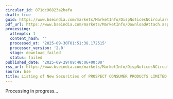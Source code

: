 ```yaml
---
circular_id: 871dc96823a2bafa
draft: true
guid: https://www.bseindia.com/markets/MarketInfo/DispNoticesNCirculars.aspx?Noticeid={E9D00418-0721-403D-841D-8C28ADCB06B5}&noticeno=20250929-27&dt=09/29/2025&icount=27&totcount=87&flag=0
pdf_url: https://www.bseindia.com/markets/MarketInfo/DownloadAttach.aspx?id=20250929-27&attachedId=
processing:
  attempts: 1
  content_hash: ''
  processed_at: '2025-09-30T01:51:38.172515'
  processor_version: '2.0'
  stage: download_failed
  status: failed
published_date: '2025-09-29T09:48:06+00:00'
rss_url: https://www.bseindia.com/markets/MarketInfo/DispNoticesNCirculars.aspx?Noticeid={E9D00418-0721-403D-841D-8C28ADCB06B5}&noticeno=20250929-27&dt=09/29/2025&icount=27&totcount=87&flag=0
source: bse
title: Listing of New Securities of PROSPECT CONSUMER PRODUCTS LIMITED
---
```


Processing in progress...